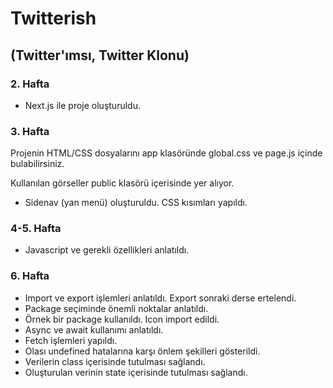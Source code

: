 

# Twitterish 
## (Twitter'ımsı, Twitter Klonu)


### 2. Hafta

- Next.js ile proje oluşturuldu.

### 3. Hafta

Projenin HTML/CSS dosyalarını app klasöründe global.css ve page.js içinde bulabilirsiniz.

Kullanılan görseller public klasörü içerisinde yer alıyor.

- Sidenav (yan menü) oluşturuldu. CSS kısımları yapıldı.

### 4-5. Hafta

- Javascript ve gerekli özellikleri anlatıldı.

### 6. Hafta

- Import ve export işlemleri anlatıldı. Export sonraki derse ertelendi.
- Package seçiminde önemli noktalar anlatıldı.
- Örnek bir package kullanıldı. Icon import edildi.
- Async ve await kullanımı anlatıldı.
- Fetch işlemleri yapıldı.
- Olası undefined hatalarına karşı önlem şekilleri gösterildi.
- Verilerin class içerisinde tutulması sağlandı.
- Oluşturulan verinin state içerisinde tutulması sağlandı.


